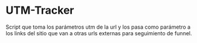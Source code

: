 # UTM-Tracker
Script que toma los parámetros utm de la url y los pasa como parámetro a los links del sitio que van a otras urls externas para seguimiento de funnel.
